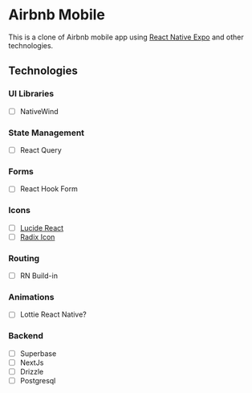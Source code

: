 # Airbnb Mobile

This is a clone of Airbnb mobile app using [React Native Expo](https://expo.dev/) and other technologies.

## Technologies

### UI Libraries

- [ ] NativeWind

### State Management

- [ ] React Query

### Forms

- [ ] React Hook Form


### Icons

- [ ] [Lucide React](https://lucide.dev/guide/packages/lucide-react)
- [ ] [Radix Icon](https://www.radix-ui.com/icons)

### Routing

- [ ] RN Build-in

### Animations

- [ ] Lottie React Native?

### Backend 
- [ ] Superbase
- [ ] NextJs
- [ ] Drizzle
- [ ] Postgresql
